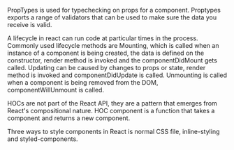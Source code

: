 PropTypes is used for typechecking on props for a component. Proptypes exports a range of validators that can be used to make sure the data you receive is valid.

A lifecycle in react can run code at particular times in the process. Commonly used lifecycle methods are Mounting, which is called when an instance of a component is being created, the data is defined on the constructor, render method is invoked and the componentDidMount gets called. Updating can be caused by changes to props or state, render method is invoked and componentDidUpdate is called. Unmounting is called when a component is being removed from the DOM, componentWillUnmount is called.

HOCs are not part of the React API, they are a pattern that emerges from React's compositional nature. HOC component is a function that takes a component and returns a new component.

Three ways to style components in React is normal CSS file, inline-styling and styled-components.

